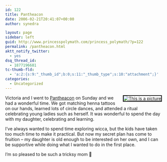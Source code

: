 ```yaml
---
id: 122
title: Pantheacon
date: 2006-02-21T20:41:07+00:00
author: synedra

layout: page
sidebar: left
guid: http://www.princesspolymath.com/princess_polymath/?p=122
permalink: /pantheacon.html
aktt_notify_twitter:
  - yes
dsq_thread_id:
  - 1877196681
tc-thumb-fld:
  - 'a:2:{s:9:"_thumb_id";b:0;s:11:"_thumb_type";s:10:"attachment";}'
categories:
  - Uncategorized
---
```

<div style="float: right; margin-left: 10px; margin-bottom: 10px;">
  <a href="http://www.flickr.com/photos/36572571@N00/102700122/" title="photo sharing"><img alt="This is a picture" src="http://static.flickr.com/41/102700122_5a4b648d50_m.jpg" class="grouped_elements" rel="tc-fancybox-group122" alt="This is a picture" style="border: solid 2px #000000;" /></a>
</div>

Victoria and I went to [Pantheacon](http://www.pantheacon.com/) on Sunday and we had a wonderful time. We got matching henna tattoos on our hands, learned lots of circle dances, and attended a ritual celebrating young ladies such as herself. It was wonderful to spend the day with my daughter, celebrating and learning.
  
I&#8217;ve always wanted to spend time exploring wicca, but the kids have taken too much time to make it practical. But now my secret plan has come to fruition &#8211; my daughter is old enough to be interested on her own, and I can be supportive while doing what I wanted to do in the first place.
  
I&#8217;m so pleased to be such a tricksy mom 🙂